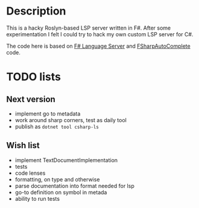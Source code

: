 # Description

This is a hacky Roslyn-based LSP server written in F#. After some experimentation
I felt I could try to hack my own custom LSP server for C#.

The code here is based on
[F# Language Server](https://github.com/fsprojects/fsharp-language-server) and
[FSharpAutoComplete](https://github.com/fsharp/FsAutoComplete) code.

# TODO lists

## Next version
 - implement go to metadata
 - work around sharp corners, test as daily tool
 - publish as `dotnet tool csharp-ls`

## Wish list
 - implement TextDocumentImplementation
 - tests
 - code lenses
 - formatting, on type and otherwise
 - parse documentation into format needed for lsp
 - go-to definition on symbol in metada
 - ability to run tests
